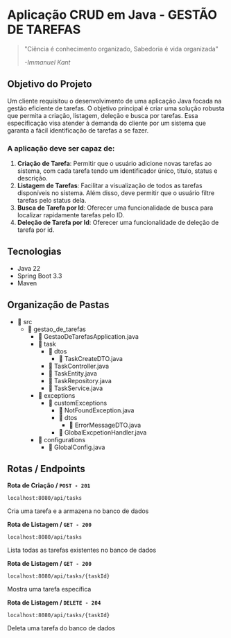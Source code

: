 # Aplicação CRUD em Java - GESTÃO DE TAREFAS

> "Ciência é conhecimento organizado, Sabedoria é vida organizada"
> 
> <cite> -Immanuel Kant<cite>

## Objetivo do Projeto

Um cliente requisitou o desenvolvimento de uma aplicação Java focada na gestão eficiente de tarefas. O objetivo principal é criar uma solução robusta que permita a criação, listagem, deleção e busca por tarefas. Essa especificação visa atender à demanda do cliente por um sistema que garanta a fácil identificação de tarefas a se fazer.

### A aplicação deve ser capaz de:

1. **Criação de Tarefa**: Permitir que o usuário adicione novas tarefas ao sistema, com cada tarefa tendo um identificador único, titulo, status e descrição.
2. **Listagem de Tarefas**: Facilitar a visualização de todos as tarefas disponíveis no sistema. Além disso, deve permitir que o usuário filtre tarefas pelo status dela.
3. **Busca de Tarefa por Id**: Oferecer uma funcionalidade de busca para localizar rapidamente tarefas pelo ID.
4. **Deleção de Tarefa por Id**: Oferecer uma funcionalidade de deleção de tarefa por id.

## Tecnologias

- Java 22
- Spring Boot 3.3
- Maven

## Organização de Pastas

- 📂 src
  - 📂 gestao_de_tarefas
    - 📄 GestaoDeTarefasApplication.java
    * 📂 task
      - 📂 dtos
        - 📄 TaskCreateDTO.java
      * 📄 TaskController.java
      * 📄 TaskEntity.java
      * 📄 TaskRepository.java
      * 📄 TaskService.java
    * 📂 exceptions
      - 📂 customExceptions
        - 📄 NotFoundException.java
        * 📂 dtos
          - 📄 ErrorMessageDTO.java
        - 📄 GlobalExcpetionHandler.java
    * 📂 configurations
      - 📄 GlobalConfig.java

## Rotas / Endpoints

**Rota de Criação / `POST - 201`**

    localhost:8080/api/tasks

Cria uma tarefa e a armazena no banco de dados


**Rota de Listagem / `GET - 200`**

    localhost:8080/api/tasks

Lista todas as tarefas existentes no banco de dados


**Rota de Listagem / `GET - 200`**

    localhost:8080/api/tasks/{taskId}

Mostra uma tarefa específica


**Rota de Listagem / `DELETE - 204`**

    localhost:8080/api/tasks/{taskId}

Deleta uma tarefa do banco de dados
